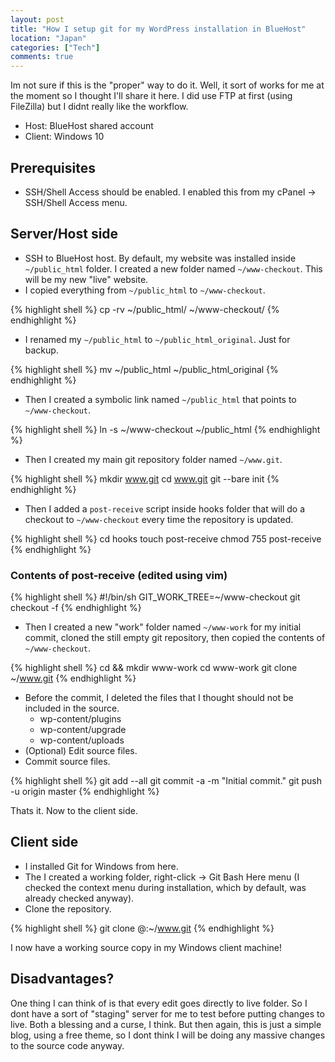 ```yaml
---
layout: post
title: "How I setup git for my WordPress installation in BlueHost"
location: "Japan"
categories: ["Tech"]
comments: true
---
```


Im not sure if this is the "proper" way to do it. Well, it sort of works for me at the moment so I thought I'll share it here. I did use FTP at first (using FileZilla) but I didnt really like the workflow.

* Host: BlueHost shared account
* Client: Windows 10

## Prerequisites

* SSH/Shell Access should be enabled. I enabled this from my cPanel -> SSH/Shell Access menu.

## Server/Host side

* SSH to BlueHost host. By default, my website was installed inside `~/public_html` folder. I created a new folder named `~/www-checkout`. This will be my new "live" website.
* I copied everything from `~/public_html` to `~/www-checkout`.

{% highlight shell %}
cp -rv ~/public_html/ ~/www-checkout/
{% endhighlight %}

* I renamed my `~/public_html` to `~/public_html_original`. Just for backup.

{% highlight shell %}
mv ~/public_html ~/public_html_original
{% endhighlight %}

* Then I created a symbolic link named `~/public_html` that points to `~/www-checkout`.

{% highlight shell %}
ln -s ~/www-checkout ~/public_html
{% endhighlight %}

* Then I created my main git repository folder named `~/www.git`.

{% highlight shell %}
mkdir www.git
cd www.git
git --bare init
{% endhighlight %}

* Then I added a `post-receive` script inside hooks folder that will do a checkout to `~/www-checkout` every time the repository is updated.

{% highlight shell %}
cd hooks
touch post-receive
chmod 755 post-receive
{% endhighlight %}

### Contents of post-receive (edited using vim)

{% highlight shell %}
#!/bin/sh
GIT_WORK_TREE=~/www-checkout git checkout -f
{% endhighlight %}

* Then I created a new "work" folder named `~/www-work` for my initial commit, cloned the still empty git repository, then copied the contents of `~/www-checkout`.

{% highlight shell %}
cd && mkdir www-work
cd www-work
git clone ~/www.git
{% endhighlight %}

* Before the commit, I deleted the files that I thought should not be included in the source.
  * wp-content/plugins
  * wp-content/upgrade
  * wp-content/uploads
* (Optional) Edit source files.
* Commit source files.

{% highlight shell %}
git add --all
git commit -a -m "Initial commit."
git push -u origin master
{% endhighlight %}

Thats it. Now to the client side.

## Client side

* I installed Git for Windows from here.
* The I created a working folder, right-click -> Git Bash Here menu (I checked the context menu during installation, which by default, was already checked anyway).
* Clone the repository.

{% highlight shell %}
git clone <username>@<domain>:~/www.git
{% endhighlight %}

I now have a working source copy in my Windows client machine!

## Disadvantages?

One thing I can think of is that every edit goes directly to live folder. So I dont have a sort of "staging" server for me to test before putting changes to live. Both a blessing and a curse, I think. But then again, this is just a simple blog, using a free theme, so I dont think I will be doing any massive changes to the source code anyway.
